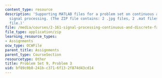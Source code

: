 ```yaml
---
content_type: resource
description: 'Supporting MATLAB files for a problem set on continuous and discrete
  signal processing. (The ZIP file contains: 2 .jpg files, 2 .mat files, and 1 .m
  file.)'
file: /media/courses/2-161-signal-processing-continuous-and-discrete-fall-2008/bf89c0b8241bc3716f132f874d43cd14_PS9Prob3.zip
file_type: application/zip
learning_resource_types:
- Assignments
ocw_type: OCWFile
parent_title: Assignments
parent_type: CourseSection
resourcetype: Other
title: Problem Set 9, Problem 3
uid: bf89c0b8-241b-c371-6f13-2f874d43cd14
---
```

